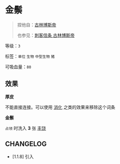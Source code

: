 # 金鬃

> 捏他自：[古林博斯帝](https://zh.wikipedia.org/wiki/%E5%8F%A4%E6%9E%97%E5%8D%9A%E6%96%AF%E5%B8%9D)
>
> 也参见：[刺客信条 古林博斯帝](https://assassinscreed.fandom.com/zh/wiki/%E5%8F%A4%E6%9E%97%E5%8D%9A%E6%96%AF%E5%B8%9D)

等级：`3`

标签：`单位` `生物` `中型生物` `猪`

可吸血量：`80`

## 效果

**厚皮**

不能直接连接。可以使用 [消化](消化.md) 之类的效果来移除这个词条

**金鬃**

`占领` 时洗入 **3** 张 [丰饶](../卡牌组/丰饶.md)

## CHANGELOG

- [1.1.8] 引入
